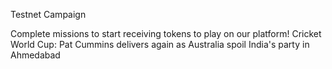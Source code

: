 Testnet Campaign

Complete missions to start receiving tokens to play on our platform!
Cricket World Cup: Pat Cummins delivers again as Australia spoil India's party in Ahmedabad
